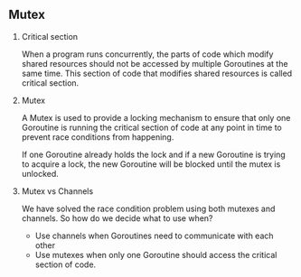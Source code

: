 ## Mutex

1. Critical section

    When a program runs concurrently, the parts of code which modify shared resources should not be accessed by multiple Goroutines at the same time. This section of code that modifies shared resources is called critical section.

2. Mutex

    A Mutex is used to provide a locking mechanism to ensure that only one Goroutine is running the critical section of code at any point in time to prevent race conditions from happening.

    If one Goroutine already holds the lock and if a new Goroutine is trying to acquire a lock, the new Goroutine will be blocked until the mutex is unlocked.

3. Mutex vs Channels

    We have solved the race condition problem using both mutexes and channels. So how do we decide what to use when?

    - Use channels when Goroutines need to communicate with each other
    - Use mutexes when only one Goroutine should access the critical section of code.